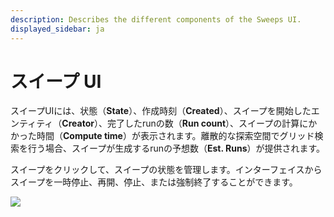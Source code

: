 ```yaml
---
description: Describes the different components of the Sweeps UI.
displayed_sidebar: ja
---
```


# スイープ UI

<head>
    <title>スイープ UI</title>
</head>

<!-- <figure><img src="../../../.gitbook/assets/Screen Shot 2022-09-02 at 4.10.44 PM.png" alt=""><figcaption></figcaption></figure> -->

スイープUIには、状態（**State**）、作成時刻（**Created**）、スイープを開始したエンティティ（**Creator**）、完了したrunの数（**Run count**）、スイープの計算にかかった時間（**Compute time**）が表示されます。離散的な探索空間でグリッド検索を行う場合、スイープが生成するrunの予想数（**Est. Runs**）が提供されます。

スイープをクリックして、スイープの状態を管理します。インターフェイスからスイープを一時停止、再開、停止、または強制終了することができます。

![](https://downloads.intercomcdn.com/i/o/146037849/aeae7b64ddf7008f48dfb170/sweep+controls.png)